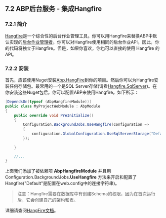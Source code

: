 ## 7.2 ABP后台服务 - 集成Hangfire

### 7.2.1 简介

[Hangfire](http://hangfire.io/)是一个综合性的后台作业管理工具。你可以用Hangfire来替换ABP中默认实现的[后台作业管理者](Abp/7.1ABP后台服务-后台作业和工人.md)。你可以对Hangfire使用相同的后台作业API。因此，你的代码将独立于Hangfire。但是，如果你喜欢，你也可以直接的使用 Hangfire 的API。

### 7.2.2 安装

首先，应该使用Nuget安装[Abp.HangFire](https://www.nuget.org/packages/Abp.HangFire)到你的项目。然后你可以为Hangfire安装任何存储包。最常用的一个是SQL Server存储(请看[Hangfire.SqlServer](https://www.nuget.org/packages/Hangfire.SqlServer))。在你安装这些Nuget包后，你可以配置ABP来使用Hangfire。如下所示：

```csharp
[DependsOn(typeof (AbpHangfireModule))]
public class MyProjectWebModule : AbpModule
{
    public override void PreInitialize()
    {
        Configuration.BackgroundJobs.UseHangfire(configuration =>
        {
            configuration.GlobalConfiguration.UseSqlServerStorage("Default");
        });
                
    }

    //...
}
```

上面我们添加了被依赖项 **AbpHangfireModule** 并且用  Configuration.BackgroundJobs.**UseHangfire** 方法来开启和配置了Hangfire("Default"是配置在web.config中的连接字符串)。

>注意：Hangfire需要在数据库中有创建Schema的权限，因为在首次运行后，它会创建自己的架构和表。

详细请查阅[HangFire文档](http://docs.hangfire.io/en/latest/)。